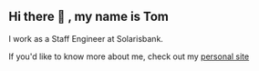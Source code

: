 ## Hi there 👋 , my name is Tom

I work as a Staff Engineer at Solarisbank.

If you'd like to know more about me, check out my [personal site](https://tomgasaner.com)
